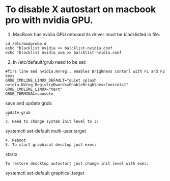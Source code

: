 # To disable X autostart on macbook pro with nvidia GPU.
1. MacBook has nvidia GPU onboard its driver must be blacklisted in file:
```
cd /etc/modprobe.d
echo "blacklist nvidia >> balcklist-nvidia.conf
echo "blacklist nvidia_uvm >> balcklist-nvidia.conf
```
2. In /etc/default/grub need to be set:
```
#firs line and nvidia.Nvreg.. enables Brighness contorl with F1 and F2 keys
GRUB_CMDLINE_LINUX_DEFAULT="quiet splash nvidia.NVreg_RegistryDwords=EnableBrightnessControl=1"
GRUB_CMDLINE_LINUX="text"
GRUB_TERMINAL=console
```
save and update grub:
```
update-grub
``
3. Need to change system init level to 3:
```
systemctl set-default multi-user.target
```
4. Reboot
5. To start graphical desctop just exec:
```
startx
```
To restore descktop autostart just change init level with exec:
```
systemctl set-default graphical.target
```

